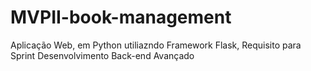 # MVPII-book-management
Aplicação Web, em Python utiliazndo Framework Flask, Requisito para Sprint Desenvolvimento Back-end Avançado
